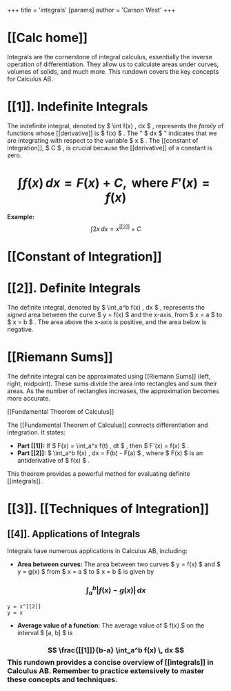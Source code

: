 +++
 title = 'integrals'
[params]
	author = 'Carson West'
+++
# [[Calc home]]
Integrals are the cornerstone of integral calculus, essentially the inverse operation of differentiation.  They allow us to calculate areas under curves, volumes of solids, and much more.  This rundown covers the key concepts for Calculus AB.

# [[1]]. Indefinite Integrals

The indefinite integral, denoted by  $ \int f(x) \, dx $ , represents the *family* of functions whose [[derivative]] is  $ f(x) $ .  The " $ dx $ " indicates that we are integrating with respect to the variable  $ x $ .  The [[constant of integration]],  $ C $ , is crucial because the [[derivative]] of a constant is zero.

#  $$ \int f(x) \, dx = F(x) + C, \text{ where } F'(x) = f(x) $$  
**Example:**  $$ \int 2x \, dx = x^[[2]] + C $$  
# [[Constant of Integration]]
# [[2]]. Definite Integrals

The definite integral, denoted by  $ \int_a^b f(x) \, dx $ , represents the *signed* area between the curve  $ y = f(x) $  and the x-axis, from  $ x = a $  to  $ x = b $ .  The area above the x-axis is positive, and the area below is negative.

# [[Riemann Sums]]

The definite integral can be approximated using [[Riemann Sums]] (left, right, midpoint).  These sums divide the area into rectangles and sum their areas.  As the number of rectangles increases, the approximation becomes more accurate.

[[Fundamental Theorem of Calculus]]

The [[Fundamental Theorem of Calculus]] connects differentiation and integration.  It states:

* **Part [[1]]:** If  $ F(x) = \int_a^x f(t) \, dt $ , then  $ F'(x) = f(x) $ .
* **Part [[2]]:**  $ \int_a^b f(x) \, dx = F(b) - F(a) $ , where  $ F(x) $  is an antiderivative of  $ f(x) $ .

This theorem provides a powerful method for evaluating definite [[integrals]].


# [[3]]. [[Techniques of Integration]]

## [[4]]. Applications of Integrals

Integrals have numerous applications in Calculus AB, including:

* **Area between curves:**  The area between two curves  $ y = f(x) $  and  $ y = g(x) $  from  $ x = a $  to  $ x = b $  is given by 
###  $$ \int_a^b |f(x) - g(x)| \, dx $$  
```desmos-graph
y = x^[[2]]
y = x
```

* **Average value of a function:** The average value of  $ f(x) $  on the interval  $ [a, b] $  is 
###  $$ \frac{[[1]]}{b-a} \int_a^b f(x) \, dx $$  This rundown provides a concise overview of [[integrals]] in Calculus AB.  Remember to practice extensively to master these concepts and techniques.
